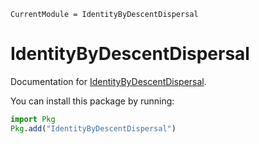 ```@meta
CurrentModule = IdentityByDescentDispersal
```

# IdentityByDescentDispersal

Documentation for [IdentityByDescentDispersal](https://github.com/currocam/IdentityByDescentDispersal.jl).

You can install this package by running:

```julia
import Pkg
Pkg.add("IdentityByDescentDispersal")
```
